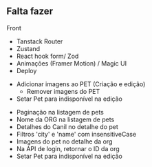 ## Falta fazer

Front
  - Tanstack Router
  - Zustand
  - React hook form/ Zod
  - Animações (Framer Motion) / Magic UI
  - Deploy

<!-- TODO FRONT -->
- Adicionar imagens ao PET (Criação e edição)
  - Remover imagens do PET
- Setar Pet para indisponível na edição

<!-- TODO BACK -->
- Paginação na listagem de pets
- Nome da ORG na listagem de pets
- Detalhes do Canil no detalhe do pet
- Filtros 'city' e 'name' com insensitiveCase
- Imagens do pet no detalhe da org
- Na API de login, retornar o ID da org
- Setar Pet para indisponível na edição
